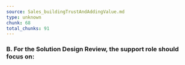 ```yaml
---
source: Sales_buildingTrustAndAddingValue.md
type: unknown
chunk: 68
total_chunks: 91
---
```


### B. For the Solution Design Review, the support role should focus on: